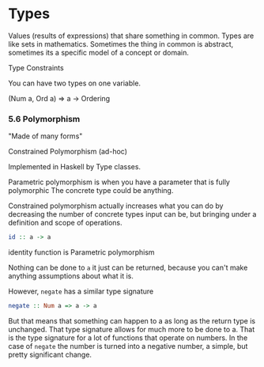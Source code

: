 # Types

Values (results of expressions) that share something in common. Types are like
sets in mathematics. Sometimes the thing in common is abstract, sometimes its
a specific model of a concept or domain.

Type Constraints

You can have two types on one variable.

(Num a, Ord a) => a -> Ordering

### 5.6 Polymorphism

"Made of many forms"

Constrained Polymorphism (ad-hoc)

Implemented in Haskell by Type classes.

Parametric polymorphism is when you have a parameter that is fully polymorphic
The concrete type could be anything.

Constrained polymorphism actually increases what you can do by decreasing the
number of concrete types input can be, but bringing under a definition and scope
of operations.

```haskell
id :: a -> a
```

identity function is Parametric polymorphism

Nothing can be done to `a` it just can be returned, because you can't make anything
assumptions about what it is.

However, `negate` has a similar type signature

```haskell
negate :: Num a => a -> a
```

But that means that something can happen to a as long as the return type is unchanged.
That type signature allows for much more to be done to a. That is the type signature for a lot
of functions that operate on numbers. In the case of `negate` the number is turned
into a negative number, a simple, but pretty significant change.
